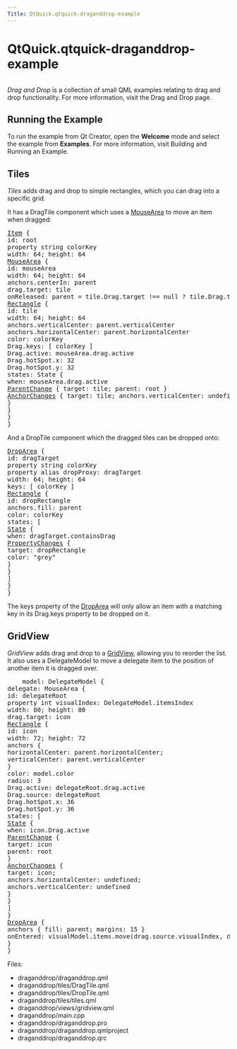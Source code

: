 ```yaml
---
Title: QtQuick.qtquick-draganddrop-example
---
```


# QtQuick.qtquick-draganddrop-example

<span class="subtitle"></span>
<!-- $$$draganddrop-description -->
<p class="centerAlign"><img src="../../../../media/qml-draganddrop-example.png" alt="" /></p><p><i>Drag and Drop</i> is a collection of small QML examples relating to drag and drop functionality. For more information, visit the Drag and Drop page.</p>
<h2 id="running-the-example">Running the Example</h2>
<p>To run the example from Qt Creator, open the <b>Welcome</b> mode and select the example from <b>Examples</b>. For more information, visit Building and Running an Example.</p>
<h2 id="tiles">Tiles</h2>
<p><i>Tiles</i> adds drag and drop to simple rectangles, which you can drag into a specific grid.</p>
<p>It has a DragTile component which uses a <a href="QtQuick.MouseArea.md">MouseArea</a> to move an item when dragged:</p>
<pre class="qml"><span class="type"><a href="QtQuick.Item.md">Item</a></span> {
<span class="name">id</span>: <span class="name">root</span>
property <span class="type">string</span> <span class="name">colorKey</span>
<span class="name">width</span>: <span class="number">64</span>; <span class="name">height</span>: <span class="number">64</span>
<span class="type"><a href="QtQuick.MouseArea.md">MouseArea</a></span> {
<span class="name">id</span>: <span class="name">mouseArea</span>
<span class="name">width</span>: <span class="number">64</span>; <span class="name">height</span>: <span class="number">64</span>
<span class="name">anchors</span>.centerIn: <span class="name">parent</span>
<span class="name">drag</span>.target: <span class="name">tile</span>
<span class="name">onReleased</span>: <span class="name">parent</span> <span class="operator">=</span> <span class="name">tile</span>.<span class="name">Drag</span>.<span class="name">target</span> <span class="operator">!==</span> <span class="number">null</span> ? <span class="name">tile</span>.<span class="name">Drag</span>.<span class="name">target</span> : <span class="name">root</span>
<span class="type"><a href="QtQuick.Rectangle.md">Rectangle</a></span> {
<span class="name">id</span>: <span class="name">tile</span>
<span class="name">width</span>: <span class="number">64</span>; <span class="name">height</span>: <span class="number">64</span>
<span class="name">anchors</span>.verticalCenter: <span class="name">parent</span>.<span class="name">verticalCenter</span>
<span class="name">anchors</span>.horizontalCenter: <span class="name">parent</span>.<span class="name">horizontalCenter</span>
<span class="name">color</span>: <span class="name">colorKey</span>
<span class="name">Drag</span>.keys: [ <span class="name">colorKey</span> ]
<span class="name">Drag</span>.active: <span class="name">mouseArea</span>.<span class="name">drag</span>.<span class="name">active</span>
<span class="name">Drag</span>.hotSpot.x: <span class="number">32</span>
<span class="name">Drag</span>.hotSpot.y: <span class="number">32</span>
<span class="name">states</span>: <span class="name">State</span> {
<span class="name">when</span>: <span class="name">mouseArea</span>.<span class="name">drag</span>.<span class="name">active</span>
<span class="type"><a href="QtQuick.ParentChange.md">ParentChange</a></span> { <span class="name">target</span>: <span class="name">tile</span>; <span class="name">parent</span>: <span class="name">root</span> }
<span class="type"><a href="QtQuick.AnchorChanges.md">AnchorChanges</a></span> { <span class="name">target</span>: <span class="name">tile</span>; <span class="name">anchors</span>.verticalCenter: <span class="name">undefined</span>; <span class="name">anchors</span>.horizontalCenter: <span class="name">undefined</span> }
}
}
}
}</pre>
<p>And a DropTile component which the dragged tiles can be dropped onto:</p>
<pre class="qml"><span class="type"><a href="QtQuick.DropArea.md">DropArea</a></span> {
<span class="name">id</span>: <span class="name">dragTarget</span>
property <span class="type">string</span> <span class="name">colorKey</span>
property <span class="type">alias</span> <span class="name">dropProxy</span>: <span class="name">dragTarget</span>
<span class="name">width</span>: <span class="number">64</span>; <span class="name">height</span>: <span class="number">64</span>
<span class="name">keys</span>: [ <span class="name">colorKey</span> ]
<span class="type"><a href="QtQuick.Rectangle.md">Rectangle</a></span> {
<span class="name">id</span>: <span class="name">dropRectangle</span>
<span class="name">anchors</span>.fill: <span class="name">parent</span>
<span class="name">color</span>: <span class="name">colorKey</span>
<span class="name">states</span>: [
<span class="type"><a href="QtQuick.State.md">State</a></span> {
<span class="name">when</span>: <span class="name">dragTarget</span>.<span class="name">containsDrag</span>
<span class="type"><a href="QtQuick.PropertyChanges.md">PropertyChanges</a></span> {
<span class="name">target</span>: <span class="name">dropRectangle</span>
<span class="name">color</span>: <span class="string">&quot;grey&quot;</span>
}
}
]
}
}</pre>
<p>The keys property of the <a href="QtQuick.DropArea.md">DropArea</a> will only allow an item with a matching key in its Drag.keys property to be dropped on it.</p>
<h2 id="gridview">GridView</h2>
<p><i>GridView</i> adds drag and drop to a <a href="QtQuick.draganddrop/#gridview">GridView</a>, allowing you to reorder the list. It also uses a DelegateModel to move a delegate item to the position of another item it is dragged over.</p>
<pre class="qml">    <span class="name">model</span>: <span class="name">DelegateModel</span> {
<span class="name">delegate</span>: <span class="name">MouseArea</span> {
<span class="name">id</span>: <span class="name">delegateRoot</span>
property <span class="type">int</span> <span class="name">visualIndex</span>: <span class="name">DelegateModel</span>.<span class="name">itemsIndex</span>
<span class="name">width</span>: <span class="number">80</span>; <span class="name">height</span>: <span class="number">80</span>
<span class="name">drag</span>.target: <span class="name">icon</span>
<span class="type"><a href="QtQuick.Rectangle.md">Rectangle</a></span> {
<span class="name">id</span>: <span class="name">icon</span>
<span class="name">width</span>: <span class="number">72</span>; <span class="name">height</span>: <span class="number">72</span>
<span class="type">anchors</span> {
<span class="name">horizontalCenter</span>: <span class="name">parent</span>.<span class="name">horizontalCenter</span>;
<span class="name">verticalCenter</span>: <span class="name">parent</span>.<span class="name">verticalCenter</span>
}
<span class="name">color</span>: <span class="name">model</span>.<span class="name">color</span>
<span class="name">radius</span>: <span class="number">3</span>
<span class="name">Drag</span>.active: <span class="name">delegateRoot</span>.<span class="name">drag</span>.<span class="name">active</span>
<span class="name">Drag</span>.source: <span class="name">delegateRoot</span>
<span class="name">Drag</span>.hotSpot.x: <span class="number">36</span>
<span class="name">Drag</span>.hotSpot.y: <span class="number">36</span>
<span class="name">states</span>: [
<span class="type"><a href="QtQuick.State.md">State</a></span> {
<span class="name">when</span>: <span class="name">icon</span>.<span class="name">Drag</span>.<span class="name">active</span>
<span class="type"><a href="QtQuick.ParentChange.md">ParentChange</a></span> {
<span class="name">target</span>: <span class="name">icon</span>
<span class="name">parent</span>: <span class="name">root</span>
}
<span class="type"><a href="QtQuick.AnchorChanges.md">AnchorChanges</a></span> {
<span class="name">target</span>: <span class="name">icon</span>;
<span class="name">anchors</span>.horizontalCenter: <span class="name">undefined</span>;
<span class="name">anchors</span>.verticalCenter: <span class="name">undefined</span>
}
}
]
}
<span class="type"><a href="QtQuick.DropArea.md">DropArea</a></span> {
<span class="type">anchors</span> { <span class="name">fill</span>: <span class="name">parent</span>; <span class="name">margins</span>: <span class="number">15</span> }
<span class="name">onEntered</span>: <span class="name">visualModel</span>.<span class="name">items</span>.<span class="name">move</span>(<span class="name">drag</span>.<span class="name">source</span>.<span class="name">visualIndex</span>, <span class="name">delegateRoot</span>.<span class="name">visualIndex</span>)
}
}</pre>
<p>Files:</p>
<ul>
<li>draganddrop/draganddrop.qml</li>
<li>draganddrop/tiles/DragTile.qml</li>
<li>draganddrop/tiles/DropTile.qml</li>
<li>draganddrop/tiles/tiles.qml</li>
<li>draganddrop/views/gridview.qml</li>
<li>draganddrop/main.cpp</li>
<li>draganddrop/draganddrop.pro</li>
<li>draganddrop/draganddrop.qmlproject</li>
<li>draganddrop/draganddrop.qrc</li>
</ul>
<!-- @@@draganddrop -->
